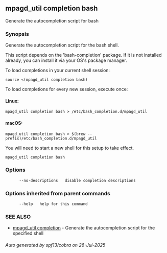 ## mpagd_util completion bash

Generate the autocompletion script for bash

### Synopsis

Generate the autocompletion script for the bash shell.

This script depends on the 'bash-completion' package.
If it is not installed already, you can install it via your OS's package manager.

To load completions in your current shell session:

	source <(mpagd_util completion bash)

To load completions for every new session, execute once:

#### Linux:

	mpagd_util completion bash > /etc/bash_completion.d/mpagd_util

#### macOS:

	mpagd_util completion bash > $(brew --prefix)/etc/bash_completion.d/mpagd_util

You will need to start a new shell for this setup to take effect.


```
mpagd_util completion bash
```

### Options

```
      --no-descriptions   disable completion descriptions
```

### Options inherited from parent commands

```
      --help   help for this command
```

### SEE ALSO

* [mpagd_util completion](mpagd_util_completion.md)	 - Generate the autocompletion script for the specified shell

###### Auto generated by spf13/cobra on 26-Jul-2025
